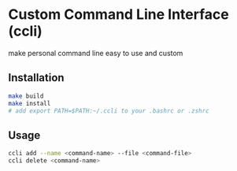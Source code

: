 # Custom Command Line Interface (ccli)
make personal command line easy to use and custom

## Installation
```bash
make build
make install
# add export PATH=$PATH:~/.ccli to your .bashrc or .zshrc
```

## Usage
```bash
ccli add --name <command-name> --file <command-file>
ccli delete <command-name>
```